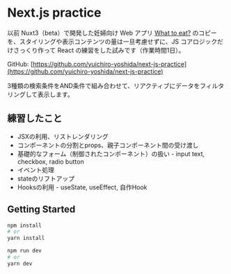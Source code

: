 # Next.js practice
以前 Nuxt3（beta）で開発した妊婦向け Web アプリ [What to eat?](https://i-dont-know-what-to-eat.vercel.app/) のコピーを、スタイリングや表示コンテンツの量は一旦考慮せずに、JS コアロジックだけさっくり作って React の練習をした試みです（作業時間1日）。

GitHub: [https://github.com/yuichiro-yoshida/next-js-practice](https://github.com/yuichiro-yoshida/next-js-practice)

3種類の検索条件をAND条件で組み合わせて、リアクティブにデータをフィルタリングして表示します。

## 練習したこと
- JSXの利用、リストレンダリング
- コンポーネントの分割とprops、親子コンポーネント間の受け渡し
- 基礎的なフォーム（制御されたコンポーネント）の扱い - input text, checkbox, radio button
- イベント処理
- stateのリフトアップ
- Hooksの利用 - useState, useEffect, 自作Hook

## Getting Started

```bash
npm install
# or
yarn install
```

```bash
npm run dev
# or
yarn dev
```
